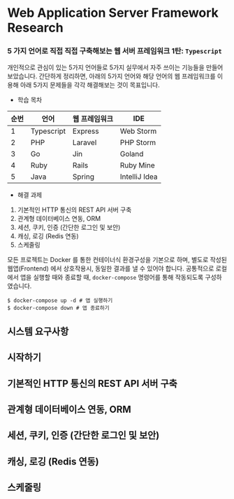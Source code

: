 # Web Application Server Framework Research

### 5 가지 언어로 직접 직접 구축해보는 웹 서버 프레임워크 1탄: `Typescript`

개인적으로 관심이 있는 5가지 언어들로 5가지 실무에서 자주 쓰이는 기능들을 만들어 보았습니다. 간단하게 정리하면, 아래의 5가지 언어와 해당 언어의
웹 프레임워크를 이용해 아래 5가지 문제들을 각각 해결해보는 것이 목표입니다.

- 학습 목차

| 순번 | 언어 | 웹 프레임워크 | IDE |
| --- | --- | --- | --- |
| 1 | Typescript | Express | Web Storm |
| 2 | PHP | Laravel | PHP Storm |
| 3 | Go | Jin | Goland |
| 4 | Ruby | Rails | Ruby Mine |
| 5 | Java | Spring | IntelliJ Idea |

- 해결 과제

1. 기본적인 HTTP 통신의 REST API 서버 구축
2. 관계형 데이터베이스 연동, ORM
3. 세션, 쿠키, 인증 (간단한 로그인 및 보안)
4. 캐싱, 로깅 (Redis 연동)
5. 스케줄링

모든 프로젝트는 Docker 를 통한 컨테이너식 환경구성을 기본으로 하며, 별도로 작성된 웹앱(Frontend) 에서 상호작용시, 동일한 결과를 낼 수 있어야 합니다.
공통적으로 로컬에서 앱을 실행할 때와 종료할 때, `docker-compose` 명령어를 통해 작동되도록 구성하였습니다.

```shell
$ docker-compose up -d # 앱 실행하기
$ docker-compose down # 앱 종료하기
```

## 시스템 요구사항

## 시작하기

## 기본적인 HTTP 통신의 REST API 서버 구축

## 관계형 데이터베이스 연동, ORM

## 세션, 쿠키, 인증 (간단한 로그인 및 보안)

## 캐싱, 로깅 (Redis 연동)

## 스케줄링
